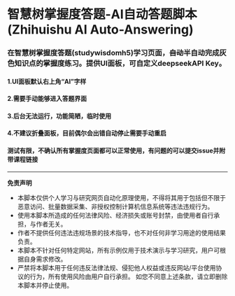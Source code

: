 # 智慧树掌握度答题-AI自动答题脚本 (Zhihuishu AI Auto-Answering)
### 在智慧树掌握度答题(studywisdomh5)学习页面，~~自动~~半自动完成灰色知识点的掌握度练习。提供UI面板，可自定义deepseekAPI Key。
#### 1.UI面板默认右上角“AI”字样
#### 2.需要手动能够进入答题界面
#### 3.后台无法运行，功能简陋，临时使用
#### 4.不建议折叠面板，目前偶尔会出错自动停止需要手动重启
#### 测试有限，不确认所有掌握度页面都可以正常使用，有问题的可以提交issue并附带课程链接
---
**免责声明**
- 本脚本仅供个人学习与研究网页自动化原理使用，不得将其用于包括但不限于恶意访问、批量数据采集、非授权控制计算机信息系统等违法违规行为。
- 使用本脚本所造成的任何法律风险、经济损失或账号封禁，由使用者自行承担，与作者无关。
- 作者不提供任何违法违规场景的技术指导，也不对任何非学习用途的使用结果负责。
- 本脚本不针对任何特定网站，所有示例仅用于技术演示与学习研究，用户可根据自身需求修改。
- 严禁将本脚本用于任何违反法律法规、侵犯他人权益或违反网站/平台使用协议的行为，所有使用风险由用户自行承担。 如您不同意上述条款，请立即删除本脚本并停止使用。
